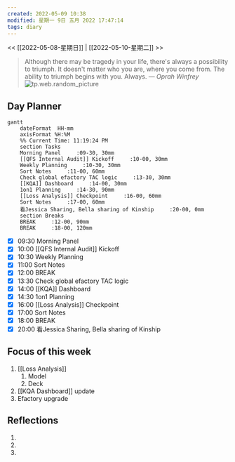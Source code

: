 ```yaml
---
created: 2022-05-09 10:38
modified: 星期一 9日 五月 2022 17:47:14
tags: diary
---
```

<< [[2022-05-08-星期日]] | [[2022-05-10-星期二]] >>
> Although there may be tragedy in your life, there's always a possibility to triumph. It doesn't matter who you are, where you come from. The ability to triumph begins with you. Always.
> — <cite>Oprah Winfrey</cite>
![tp.web.random_picture](https://images.unsplash.com/photo-1501786223405-6d024d7c3b8d?crop=entropy&cs=tinysrgb&fit=crop&fm=jpg&h=200&ixid=MnwxfDB8MXxyYW5kb218MHx8bGFuZHNjYXBlLHdhdGVyfHx8fHx8MTY1MjI1NjY5MA&ixlib=rb-1.2.1&q=80&utm_campaign=api-credit&utm_medium=referral&utm_source=unsplash_source&w=200)
## Day Planner
```mermaid
gantt
    dateFormat  HH-mm
    axisFormat %H:%M
    %% Current Time: 11:19:24 PM
    section Tasks
    Morning Panel     :09-30, 30mm
    [[QFS Internal Audit]] Kickoff     :10-00, 30mm
    Weekly Planning     :10-30, 30mm
    Sort Notes     :11-00, 60mm
    Check global efactory TAC logic     :13-30, 30mm
    [[KQA]] Dashboard     :14-00, 30mm
    1on1 Planning     :14-30, 90mm
    [[Loss Analysis]] Checkpoint     :16-00, 60mm
    Sort Notes     :17-00, 60mm
    看Jessica Sharing, Bella sharing of Kinship     :20-00, 0mm
    section Breaks
    BREAK     :12-00, 90mm
    BREAK     :18-00, 120mm
```

- [x] 09:30 Morning Panel
- [x] 10:00 [[QFS Internal Audit]] Kickoff
- [x] 10:30 Weekly Planning
- [x] 11:00 Sort Notes
- [x] 12:00 BREAK
- [x] 13:30 Check global efactory TAC logic
- [x] 14:00 [[KQA]] Dashboard
- [x] 14:30 1on1 Planning
- [x] 16:00 [[Loss Analysis]] Checkpoint
- [x] 17:00 Sort Notes
- [x] 18:00 BREAK
- [x] 20:00 看Jessica Sharing, Bella sharing of Kinship

## Focus of this week
1. [[Loss Analysis]]
	1. Model
	2. Deck
2. [[KQA Dashboard]] update
3. Efactory upgrade

## Reflections
1. 
2. 
3. 
  
